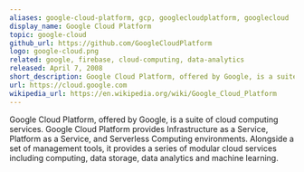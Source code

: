 ```yaml
---
aliases: google-cloud-platform, gcp, googlecloudplatform, googlecloud
display_name: Google Cloud Platform
topic: google-cloud
github_url: https://github.com/GoogleCloudPlatform
logo: google-cloud.png
related: google, firebase, cloud-computing, data-analytics
released: April 7, 2008
short_description: Google Cloud Platform, offered by Google, is a suite of cloud computing services.
url: https://cloud.google.com
wikipedia_url: https://en.wikipedia.org/wiki/Google_Cloud_Platform
---
```

Google Cloud Platform, offered by Google, is a suite of cloud computing services. Google Cloud Platform provides Infrastructure as a Service, Platform as a Service, and Serverless Computing environments. Alongside a set of management tools, it provides a series of modular cloud services including computing, data storage, data analytics and machine learning.

